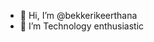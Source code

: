 - 👋 Hi, I’m @bekkerikeerthana
- 👀 I’m Technology enthusiastic 

<!---
bekkerikeerthana/bekkerikeerthana is a ✨ special ✨ repository because its `README.md` (this file) appears on your GitHub profile.
You can click the Preview link to take a look at your changes.
--->
